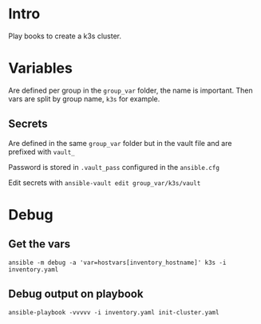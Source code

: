 # Intro
Play books to create a k3s cluster.



# Variables
Are defined per group in the `group_var` folder, the name is important. Then vars are split by group name, `k3s` for example.

## Secrets
Are defined in the same `group_var` folder but in the vault file and are prefixed with `vault_`

Password is stored in `.vault_pass` configured in the `ansible.cfg`

Edit secrets with `ansible-vault edit group_var/k3s/vault`

# Debug

## Get the vars
`ansible -m debug -a 'var=hostvars[inventory_hostname]' k3s -i inventory.yaml`

## Debug output on playbook
`ansible-playbook -vvvvv -i inventory.yaml init-cluster.yaml`

